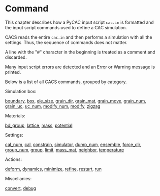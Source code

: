 # Command

This chapter describes how a PyCAC input script `cac.in` is formatted and the input script commands used to define a CAC simulation.

CACS reads the entire `cac.in` and then performs a simulation with all the settings. Thus, the sequence of commands does not matter.

A line with the "\#" character in the beginning is treated as a comment and discarded.

Many input script errors are detected and an Error or Warning message is printed.

Below is a list of all CACS commands, grouped by category.

Simulation box:

[boundary](boundary.md), [box](box.md), [ele\_size](ele_size.md), [grain\_dir](grain_dir.md), [grain\_mat](grain_mat.md), [grain\_move](grain_move.md), [grain\_num](grain_num.md), [grain\_uc](grain_uc.md), [uc\_num](uc_num.md), [modify\_num](modify_num.md), [modify](modify.md), [zigzag](zigzag.md)

Materials:

[bd\_group](bd_group.md), [lattice](lattice.md), [mass](mass.md), [potential](potential.md)

Settings:

[cal\_num](cal_num.md), [cal](cal.md), [constrain](constrain.md), [simulator](simulator.md), [dump\_num](dump_num.md), [ensemble](ensemble.md), [force\_dir](force_dir.md), [group\_num](group_num.md), [group](group.md), [limit](limit.md), [mass\_mat](mass_mat.md), [neighbor](neighbor.md), [temperature](temperature.md)

Actions:

[deform](deform.md), [dynamics](dynamics.md), [minimize](minimize.md), [refine](refine.md), [restart](restart.md), [run](run.md)

Miscellanies:

[convert](convert.md), [debug](debug.md)

